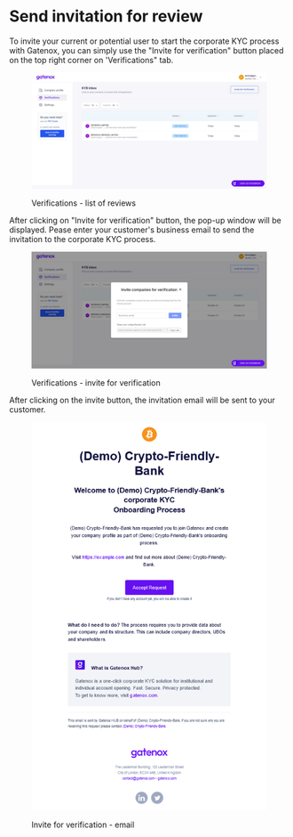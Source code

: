 # Send invitation for review

To invite your current or potential user to start the corporate KYC process with Gatenox, you can simply use the "Invite for verification" button placed on the top right corner on 'Verifications" tab.

<figure><img src="../../.gitbook/assets/verifications (1).png" alt="Verifications - list of reviews"><figcaption><p>Verifications - list of reviews</p></figcaption></figure>

After clicking on "Invite for verification" button, the pop-up window will be displayed. Pease enter your customer's business email to send the invitation to the corporate KYC process.

<figure><img src="../../.gitbook/assets/appli_invitation.png" alt="Verifications - invite for verification"><figcaption><p>Verifications - invite for verification</p></figcaption></figure>

After clicking on the invite button, the invitation email will be sent to your customer.

<figure><img src="../../.gitbook/assets/email_invitation.png" alt="Invite for verification - email"><figcaption><p>Invite for verification - email</p></figcaption></figure>
